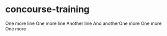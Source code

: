 # concourse-training

One more line
One more line
Another line
And anotherOne more
One more
One more
